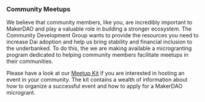 ### Community Meetups
We believe that community members, like you, are incredibly important to MakerDAO and play a valuable role in building a stronger ecosystem. The Community Development Group wants to provide the resources you need to increase Dai adoption and help us bring stability and financial inclusion to the underbanked. To do this, the we are making available a microgranting program dedicated to helping community members facilitate meetups in their communities.

Please have a look at our [Meetup Kit](./meetup-diy-kit.md) if you are interested in hosting an event in your community. The kit contains a wealth of information about how to organize a successful event and how to apply for a MakerDAO microgrant. 
